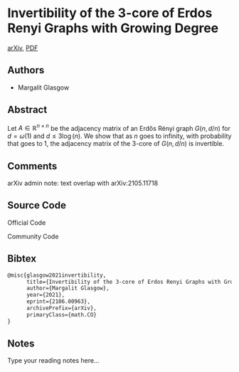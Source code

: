 
# Invertibility of the 3-core of Erdos Renyi Graphs with Growing Degree

[arXiv](https://arxiv.org/abs/2106.0963), [PDF](https://arxiv.org/pdf/2106.0963.pdf)

## Authors

- Margalit Glasgow

## Abstract

Let $A \in \mathbb{R}^{n \times n}$ be the adjacency matrix of an Erdős Rényi graph $G(n, d/n)$ for $d = \omega(1)$ and $d \leq 3\log(n)$. We show that as $n$ goes to infinity, with probability that goes to $1$, the adjacency matrix of the $3$-core of $G(n, d/n)$ is invertible.

## Comments

arXiv admin note: text overlap with arXiv:2105.11718

## Source Code

Official Code



Community Code



## Bibtex

```tex
@misc{glasgow2021invertibility,
      title={Invertibility of the 3-core of Erdos Renyi Graphs with Growing Degree}, 
      author={Margalit Glasgow},
      year={2021},
      eprint={2106.00963},
      archivePrefix={arXiv},
      primaryClass={math.CO}
}
```

## Notes

Type your reading notes here...

